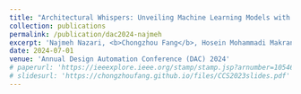 ```yaml
---
title: "Architectural Whispers: Unveiling Machine Learning Models with Frequency Throttling Side-Channel Fingerprinting"
collection: publications
permalink: /publication/dac2024-najmeh
excerpt: 'Najmeh Nazari, <b>Chongzhou Fang</b>, Hosein Mohammadi Makrani, Behnam Omidi, Setareh Rafatirad, Avesta Sasan, Hossein Sayadi, Houman Homayoun and Khaled N. Khasawneh'
date: 2024-07-01
venue: 'Annual Design Automation Conference (DAC) 2024'
# paperurl: 'https://ieeexplore.ieee.org/stamp/stamp.jsp?arnumber=10546869'
# slidesurl: 'https://chongzhoufang.github.io/files/CCS2023slides.pdf'
---
```

